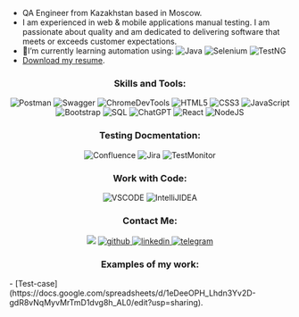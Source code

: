 - QA Engineer from Kazakhstan based in Moscow.
- I am experienced in web & mobile applications manual testing. I am passionate about quality and am dedicated to delivering software that meets or exceeds customer expectations. 
- 🌱I’m currently learning automation using:
![Java](https://img.shields.io/badge/java-%2320232a.svg?style=for-the-badge&logo=java&logoColor=%2361DAFB)
![Selenium](https://img.shields.io/badge/Selenium-007ACC?style=for-the-badge&logo=selenium&logoColor=white)
![TestNG](https://img.shields.io/badge/TestNG-%23FF9900.svg?style=for-the-badge&logo=amazon-aws&logoColor=white)
- [Download my resume](https://drive.google.com/file/d/1OW814QIveV4AbuRsAtvvmna6GpO40dB1/view?usp=sharing).


<h3 align="center">Skills and Tools:</h3>
<div align="center">
  
![Postman](https://img.shields.io/badge/postman-%23E34F26.svg?style=for-the-badge&logo=postman&logoColor=white) 
![Swagger](https://img.shields.io/badge/swagger-%234ea94b.svg?style=for-the-badge&logo=swagger&logoColor=white)
![ChromeDevTools](https://img.shields.io/badge/ChromeDevTools-%234ea94b.svg?style=for-the-badge&logo=ChromeDevTools&logoColor=white)
![HTML5](https://img.shields.io/badge/html5-%23E34F26.svg?style=for-the-badge&logo=html5&logoColor=white)
![CSS3](https://img.shields.io/badge/css3-%231572B6.svg?style=for-the-badge&logo=css3&logoColor=white)
![JavaScript](https://img.shields.io/badge/javascript-%23323330.svg?style=for-the-badge&logo=javascript&logoColor=%23F7DF1E)
![Bootstrap](https://img.shields.io/badge/bootstrap-%23563D7C.svg?style=for-the-badge&logo=bootstrap&logoColor=white)
![SQL](https://img.shields.io/badge/SQL-%234ea94b.svg?style=for-the-badge&logo=sql&logoColor=white)
![ChatGPT](https://img.shields.io/badge/chatGPT-74aa9c?style=for-the-badge&logo=openai&logoColor=white)
![React](https://img.shields.io/badge/react-%2320232a.svg?style=for-the-badge&logo=react&logoColor=%2361DAFB)
![NodeJS](https://img.shields.io/badge/node.js-6DA55F?style=for-the-badge&logo=node.js&logoColor=white)
</div>

<h3 align="center">Testing Docmentation:</h3>
<div align="center">

![Confluence](https://img.shields.io/badge/confluence-%231572B6.svg?style=for-the-badge&logo=confluence&logoColor=white)
![Jira](https://img.shields.io/badge/Jira-%231572B6.svg?style=for-the-badge&logo=jira&logoColor=white)
![TestMonitor](https://img.shields.io/badge/testmonitor-%234ea94b.svg?style=for-the-badge&logo=testmonitor&logoColor=white)  
</div> 

<h3 align="center">Work with Code:</h3>
<div align="center">

![VSCODE](https://img.shields.io/badge/vscode-%231572B6.svg?style=for-the-badge&logo=vscode&logoColor=white)
![IntelliJIDEA](https://img.shields.io/badge/intellijidea-%2320232a.svg?style=for-the-badge&logo=intellijidea&logoColor=%2361DAFB)
</div> 

<h3 align="center">Contact Me:</h3>

<div align="center">

<a href="mailto:olyayevtyunina@gmail.com">
<img src="https://img.shields.io/badge/Gmail-D14836?style=for-the-badge&logo=gmail&logoColor=white"/></a>
<a href="https://github.com/OlgaQAworld" target="_blank">
<img src=https://img.shields.io/badge/github-%2324292e.svg?&style=for-the-badge&logo=github&logoColor=white alt=github />
</a>
<a href="https://www.linkedin.com/in/olga-yevtyunina-a3a81057/" target="_blank">
<img src=https://img.shields.io/badge/linkedin-%231E77B5.svg?&style=for-the-badge&logo=linkedin&logoColor=white alt=linkedin  />
</a>  
<a href="https://t.me/OlyaYevtyunina" target="_blank">
<img src=https://img.shields.io/badge/telegram-%231E77B5.svg?&style=for-the-badge&logo=telegram&logoColor=white alt=telegram  />
</a> 
</div>

 <h3 align="center">Examples of my work:</h3>
 <div>
   - [Test-case](https://docs.google.com/spreadsheets/d/1eDeeOPH_Lhdn3Yv2D-gdR8vNqMyvMrTmD1dvg8h_AL0/edit?usp=sharing).
   
 </div>
 
 




